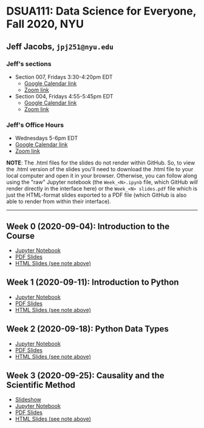 # DSUA111: Data Science for Everyone, Fall 2020, NYU

## Jeff Jacobs, `jpj251@nyu.edu`

### Jeff's sections

* Section 007, Fridays 3:30-4:20pm EDT
    * [Google Calendar link](https://calendar.google.com/event?action=TEMPLATE&tmeid=NW92YXRzNjJwN3VyZnYydWtxajhnOXM3NGdfMjAyMDA5MTFUMTkzMDAwWiBqam1haWwxMTFAbQ&tmsrc=jjmail111%40gmail.com&scp=ALL)
    * [Zoom link](https://nyu.zoom.us/j/6821254378)
* Section 004, Fridays 4:55-5:45pm EDT
    * [Google Calendar link](https://calendar.google.com/event?action=TEMPLATE&tmeid=MDFmaGpsOTFnc2t1MmUyZWllZjQxaGdzam5fMjAyMDA5MTFUMjA1NTAwWiBqam1haWwxMTFAbQ&tmsrc=jjmail111%40gmail.com&scp=ALL)
    * [Zoom link](https://nyu.zoom.us/j/6821254378)

### Jeff's Office Hours

* Wednesdays 5-6pm EDT
* [Google Calendar link](https://calendar.google.com/event?action=TEMPLATE&tmeid=MGo4YzhkcTA0djhhYzdvZzhlMzQyZm1wM2ZfMjAyMDA5MDlUMjEwMDAwWiBqam1haWwxMTFAbQ&tmsrc=jjmail111%40gmail.com&scp=ALL)
* [Zoom link](https://nyu.zoom.us/j/6821254378)

**NOTE**: The .html files for the slides do not render within GitHub. So, to view the .html version of the slides you'll need to download the .html file to your local computer and open it in your browser. Otherwise, you can follow along using the "raw" Jupyter notebook (the `Week_<N>.ipynb` file, which GitHub *will* render directly in the interface here) or the `Week_<N> slides.pdf` file which is just the HTML-format slides exported to a PDF file (which GitHub is also able to render from within their interface).

---

## Week 0 (2020-09-04): Introduction to the Course

* [Jupyter Notebook](Week_00_2020-09-04/Week_00.ipynb)
* [PDF Slides](Week_00_2020-09-04/Week_00_slides.pdf)
* [HTML Slides (see note above)](Week_00_2020-09-04/Week_00_slides.html)

## Week 1 (2020-09-11): Introduction to Python

* [Jupyter Notebook](Week_01_2020-09-11/Week_01.ipynb)
* [PDF Slides](Week_01_2020-09-11/Week_01_slides.pdf)
* [HTML Slides (see note above)](Week_01_2020-09-11/Week_01_slides.html)

## Week 2 (2020-09-18): Python Data Types

* [Jupyter Notebook](Week_02_2020-09-18/Week_02.ipynb)
* [PDF Slides](Week_02_2020-09-18/Week_02_slides.pdf)
* [HTML Slides (see note above)](Week_02_2020-09-18/Week_02_slides.html)

## Week 3 (2020-09-25): Causality and the Scientific Method

* [Slideshow](https://jjacobs.me/dsua111_week_03)
* [Jupyter Notebook](Week_03_2020-09-25/Week_03.ipynb)
* [PDF Slides](Week_03_2020-09-25/Week_03_slides.pdf)
* [HTML Slides (see note above)](Week_03_2020-09-25/Week_03_slides.html)
